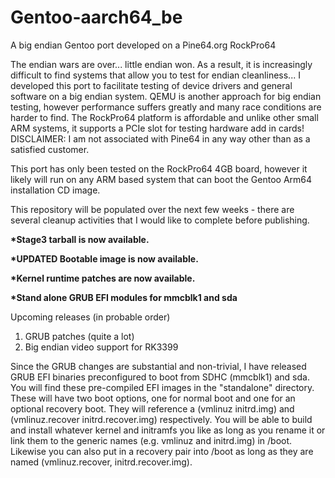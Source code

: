 # Gentoo-aarch64_be
A big endian Gentoo port developed on a Pine64.org RockPro64

The endian wars are over... little endian won. As a result, it is increasingly difficult to find systems that allow you to test for endian cleanliness...
I developed this port to facilitate testing of device drivers and general software on a big endian system. QEMU is another approach for big endian testing, however performance suffers greatly and many race conditions are harder to find. The RockPro64 platform is affordable and unlike other small ARM systems, it supports a PCIe slot for testing hardware add in cards! DISCLAIMER: I am not associated with Pine64 in any way other than as a satisfied customer.

This port has only been tested on the RockPro64 4GB board, however it likely will run on any ARM based system that can boot the Gentoo Arm64 installation CD image.

This repository will be populated over the next few weeks - there are several cleanup activities that I would like to complete before publishing.

<b>*Stage3 tarball is now available.
  
*UPDATED Bootable image is now available.
  
*Kernel runtime patches are now available.

*Stand alone GRUB EFI modules for mmcblk1 and sda
</b>

Upcoming releases (in probable order)

 
  1) GRUB patches (quite a lot)
  4) Big endian video support for RK3399

Since the GRUB changes are substantial and non-trivial, I have released GRUB EFI binaries preconfigured to boot from SDHC (mmcblk1) and sda. You will find these pre-compiled EFI images in the "standalone" directory. These will have two boot options, one for normal boot and one for an optional recovery boot. They will reference a (vmlinuz initrd.img) and (vmlinuz.recover initrd.recover.img) respectively. You will be able to build and install whatever kernel and initramfs you like as long as you rename it or link them to the generic names (e.g. vmlinuz and initrd.img) in /boot. Likewise you can also put in a recovery pair into /boot as long as they are named (vmlinuz.recover, initrd.recover.img).

